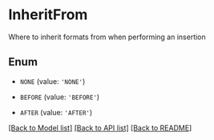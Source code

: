 # InheritFrom

Where to inherit formats from when performing an insertion

## Enum

* `NONE` (value: `'NONE'`)

* `BEFORE` (value: `'BEFORE'`)

* `AFTER` (value: `'AFTER'`)

[[Back to Model list]](../README.md#documentation-for-models) [[Back to API list]](../README.md#documentation-for-api-endpoints) [[Back to README]](../README.md)


